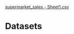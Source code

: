[supermarket_sales - Sheet1.csv](https://github.com/JuanJZZ/Datasets/files/7938477/supermarket_sales.-.Sheet1.csv)
# Datasets
